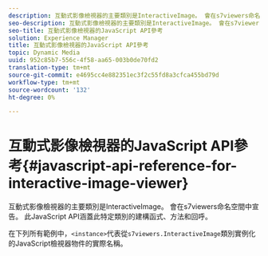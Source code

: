 ```yaml
---
description: 互動式影像檢視器的主要類別是InteractiveImage。 會在s7viewers命名空間中宣告。 此JavaScript API涵蓋此特定類別的建構函式、方法和回呼。
seo-description: 互動式影像檢視器的主要類別是InteractiveImage。 會在s7viewers命名空間中宣告。 此JavaScript API涵蓋此特定類別的建構函式、方法和回呼。
seo-title: 互動式影像檢視器的JavaScript API參考
solution: Experience Manager
title: 互動式影像檢視器的JavaScript API參考
topic: Dynamic Media
uuid: 952c85b7-556c-4f58-aa65-003b0de70fd2
translation-type: tm+mt
source-git-commit: e4695cc4e882351ec3f2c55fd8a3cfca455bd79d
workflow-type: tm+mt
source-wordcount: '132'
ht-degree: 0%

---
```



# 互動式影像檢視器的JavaScript API參考{#javascript-api-reference-for-interactive-image-viewer}

互動式影像檢視器的主要類別是InteractiveImage。 會在s7viewers命名空間中宣告。 此JavaScript API涵蓋此特定類別的建構函式、方法和回呼。

在下列所有範例中，`<instance>`代表從`s7viewers.InteractiveImage`類別實例化的JavaScript檢視器物件的實際名稱。

